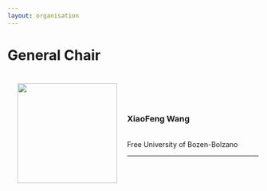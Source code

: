 ```yaml
---
layout: organisation
---
```

<html>
        <h1 class="display-4">
            General Chair
        </h1>
        <p class="lead">
        <p class="lead"></p>
        <img src="https://icsob2021.files.wordpress.com/2021/05/image-1.jpg" alt=""
            style="padding: 20px; float: left; height: 200px;">
        </p>
        <div style="margin-top: 100px;">
            <h3>XiaoFeng Wang</h3>
            <br>
            Free University of Bozen-Bolzano
        </div>
        <hr class="my-4">
</html>